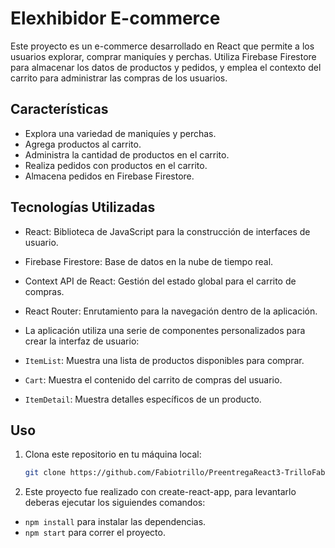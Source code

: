 # Elexhibidor E-commerce

Este proyecto es un e-commerce desarrollado en React que permite a los usuarios explorar, comprar maniquíes y perchas. Utiliza Firebase Firestore para almacenar los datos de productos y pedidos, y emplea el contexto del carrito para administrar las compras de los usuarios.

## Características

- Explora una variedad de maniquíes y perchas.
- Agrega productos al carrito.
- Administra la cantidad de productos en el carrito.
- Realiza pedidos con productos en el carrito.
- Almacena pedidos en Firebase Firestore.

## Tecnologías Utilizadas

- React: Biblioteca de JavaScript para la construcción de interfaces de usuario.
- Firebase Firestore: Base de datos en la nube de tiempo real.
- Context API de React: Gestión del estado global para el carrito de compras.
- React Router: Enrutamiento para la navegación dentro de la aplicación.
- La aplicación utiliza una serie de componentes personalizados para crear la interfaz de usuario:

- `ItemList`: Muestra una lista de productos disponibles para comprar.
- `Cart`: Muestra el contenido del carrito de compras del usuario.
- `ItemDetail`: Muestra detalles específicos de un producto.

## Uso

1. Clona este repositorio en tu máquina local:

   ```bash
   git clone https://github.com/Fabiotrillo/PreentregaReact3-TrilloFabio.git

2. Este proyecto fue realizado con create-react-app, para levantarlo deberas ejecutar los siguiendes comandos:

- `npm install` para instalar las dependencias.
- `npm start` para correr el proyecto.